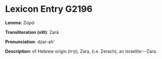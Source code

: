 # Lexicon Entry G2196

**Lemma**: Ζαρά

**Transliteration (xlit)**: Zará

**Pronunciation**: dzar-ah'

**Description**:
of Hebrew origin (זֶרַח); Zara, (i.e. Zerach), an Israelite:--Zara.
